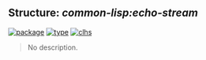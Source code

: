 ## Structure: ***common-lisp:echo-stream***
[![package](https://img.shields.io/badge/Package-COMMON--LISP-5f9ea0.svg?style=social&colorA=999999)](../) [![type](https://img.shields.io/badge/Type-Structure-5f9ea0.svg?style=social&colorA=999999)](../#structure) [![clhs](https://img.shields.io/badge/CLHS-ECHO--STREAM-5f9ea0.svg?style=social&colorA=999999)](http://www.lispworks.com/documentation/HyperSpec/Body/t_echo_s.htm) 

> No description.

